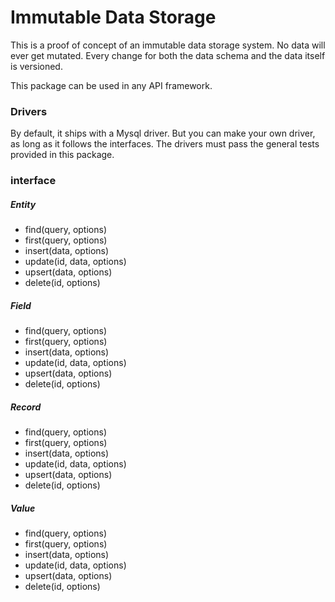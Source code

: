 # Immutable Data Storage
This is a proof of concept of an immutable data storage system.
No data will ever get mutated. 
Every change for both the data schema and the data itself is versioned. 

This package can be used in any API framework.

### Drivers
By default, it ships with a Mysql driver.
But you can make your own driver, as long as it follows the interfaces.
The drivers must pass the general tests provided in this package.


### interface

##### Entity
* find(query, options)
* first(query, options)
* insert(data, options)
* update(id, data, options)
* upsert(data, options)
* delete(id, options)

##### Field
* find(query, options)
* first(query, options)
* insert(data, options)
* update(id, data, options)
* upsert(data, options)
* delete(id, options)

##### Record
* find(query, options)
* first(query, options)
* insert(data, options)
* update(id, data, options)
* upsert(data, options)
* delete(id, options)

##### Value
* find(query, options)
* first(query, options)
* insert(data, options)
* update(id, data, options)
* upsert(data, options)
* delete(id, options)
